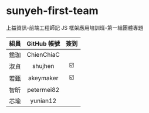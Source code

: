 # sunyeh-first-team

上益資訊-前端工程師記 JS 框架應用培訓班-第一組團體專題<br>

<!--

簽到勾勾
:ballot_box_with_check:

GitHub Emoji 表情符號：https://github.com/ikatyang/emoji-cheat-sheet/blob/master/README.md

GitHub Markdown 語法：https://docs.github.com/en/get-started/writing-on-github/getting-started-with-writing-and-formatting-on-github/basic-writing-and-formatting-syntax

-->

| 組員 | GitHub 帳號 |          簽到           |
| :--: | :---------: | :---------------------: |
| 鑑珈 | ChienChiaC  |                         |
| 淑貞 |   shujhen   | :ballot_box_with_check: |
| 若甄 |  akeymaker  | :ballot_box_with_check: |
| 智昕 | petermei82  |                         |
| 芯瑜 |  yunian12   |                         |
